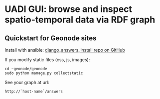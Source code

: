 # UADI GUI: browse and inspect spatio-temporal data via RDF graph

## Quickstart for Geonode sites

Install with ansible: [django_answers_install repo on GitHub](https://github.com/UNSW-CFRC/django_answers_install)

If you modify static files (css, js, images):

    cd ~geonode/geonode
    sudo python manage.py collectstatic

See your graph at url:

    http://`host-name`/answers
